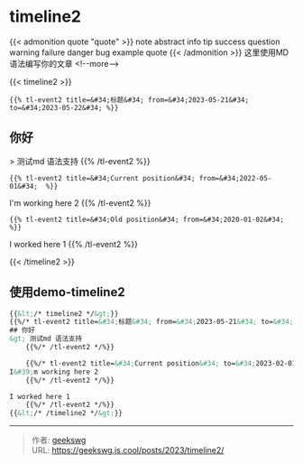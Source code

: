 # timeline2

{{&lt; admonition quote &#34;quote&#34; &gt;}}
note abstract info tip success question warning failure danger bug example quote
{{&lt; /admonition &gt;}}
这里使用MD语法编写你的文章
&lt;!--more--&gt;

{{&lt; timeline2 &gt;}}

    {{% tl-event2 title=&#34;标题&#34; from=&#34;2023-05-21&#34; to=&#34;2023-05-22&#34; %}}
## 你好

&gt; 测试md 语法支持
    {{% /tl-event2 %}}

    {{% tl-event2 title=&#34;Current position&#34; from=&#34;2022-05-01&#34;  %}}
I&#39;m working here 2
    {{% /tl-event2 %}}

    {{% tl-event2 title=&#34;Old position&#34; from=&#34;2020-01-02&#34;  %}}
I worked here 1
    {{% /tl-event2 %}}

{{&lt; /timeline2 &gt;}}

## 使用demo-timeline2

```html { title=&#34;timeline2-demo&#34; }
{{&lt;/* timeline2 */&gt;}}
{{%/* tl-event2 title=&#34;标题&#34; from=&#34;2023-05-21&#34; to=&#34;2023-05-22&#34; */%}}
## 你好
&gt; 测试md 语法支持
    {{%/* /tl-event2 */%}}

    {{%/* tl-event2 title=&#34;Current position&#34; to=&#34;2023-02-01&#34; from=&#34;2022-05-01&#34;  */%}}
I&#39;m working here 2
    {{%/* /tl-event2 */%}}

I worked here 1
    {{%/* /tl-event2 */%}}
{{&lt;/* /timeline2 */&gt;}}
```


---

> 作者: [geekswg](https://github.com/geekswg)  
> URL: https://geekswg.js.cool/posts/2023/timeline2/  

